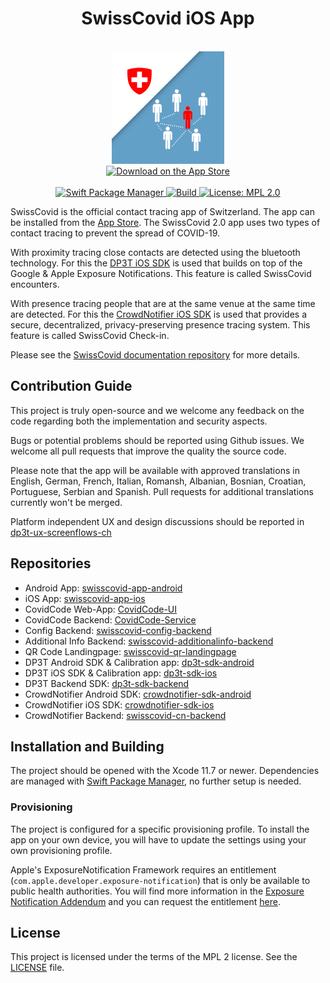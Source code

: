 <h1 align="center">SwissCovid iOS App</h1>
<br />
<div align="center">
  <img width="180" height="180" src="DP3TApp/Resources/Assets.xcassets/AppIcon.appiconset/appicon@180x180.png" />
  <br />
  <div>
    <!-- App Store -->
    <a href="https://apps.apple.com/ch/app/swisscovid/id1509275381">
      <img height="40" src="https://bag-coronavirus.ch/wp-content/uploads/2020/04/app-store.png" alt="Download on the App Store" />
    </a>
  </div>
</div>
<br />
<div align="center">
    <!-- SPM -->
    <a href="https://github.com/apple/swift-package-manager">
      <img alt="Swift Package Manager"
      src="https://img.shields.io/badge/SPM-%E2%9C%93-brightgreen.svg?style=flat">
    </a>
    <!-- Build -->
    <a href="https://github.com/DP-3T/dp3t-app-ios-ch/build">
      <img alt="Build"
      src="https://github.com/DP-3T/dp3t-app-ios-ch/workflows/build/badge.svg">
    </a>
    <!-- License -->
    <a href="https://github.com/DP-3T/dp3t-sdk-ios-ch/blob/master/LICENSE">
      <img alt="License: MPL 2.0"
      src="https://img.shields.io/badge/License-MPL%202.0-brightgreen.svg">
    </a>
</div>

SwissCovid is the official contact tracing app of Switzerland. The app can be installed from the [App Store](https://apps.apple.com/ch/app/swisscovid/id1509275381). The SwissCovid 2.0 app uses two types of contact tracing to prevent the spread of COVID-19.

With proximity tracing close contacts are detected using the bluetooth technology. For this the [DP3T iOS SDK](https://github.com/DP-3T/dp3t-sdk-ios) is used that builds on top of the Google & Apple Exposure Notifications. This feature is called SwissCovid encounters.

With presence tracing people that are at the same venue at the same time are detected. For this the [CrowdNotifier iOS SDK](https://github.com/CrowdNotifier/crowdnotifier-sdk-ios) is used that provides a secure, decentralized, privacy-preserving presence tracing system. This feature is called SwissCovid Check-in.

Please see the [SwissCovid documentation repository](https://github.com/SwissCovid/swisscovid-doc) for more details.

## Contribution Guide

This project is truly open-source and we welcome any feedback on the code regarding both the implementation and security aspects.

Bugs or potential problems should be reported using Github issues. We welcome all pull requests that improve the quality the source code. 

Please note that the app will be available with approved translations in English, German, French, Italian, Romansh, Albanian, Bosnian, Croatian, Portuguese, Serbian and Spanish. Pull requests for additional translations currently won't be merged.

Platform independent UX and design discussions should be reported in [dp3t-ux-screenflows-ch](https://github.com/DP-3T/dp3t-ux-screenflows-ch)

## Repositories
* Android App: [swisscovid-app-android](https://github.com/SwissCovid/swisscovid-app-android)
* iOS App: [swisscovid-app-ios](https://github.com/SwissCovid/swisscovid-app-ios)
* CovidCode Web-App: [CovidCode-UI](https://github.com/admin-ch/CovidCode-UI)
* CovidCode Backend: [CovidCode-Service](https://github.com/admin-ch/CovidCode-service)
* Config Backend: [swisscovid-config-backend](https://github.com/SwissCovid/swisscovid-config-backend)
* Additional Info Backend: [swisscovid-additionalinfo-backend](https://github.com/SwissCovid/swisscovid-additionalinfo-backend)
* QR Code Landingpage: [swisscovid-qr-landingpage](https://github.com/SwissCovid/swisscovid-qr-landingpage)
* DP3T Android SDK & Calibration app: [dp3t-sdk-android](https://github.com/DP-3T/dp3t-sdk-android)
* DP3T iOS SDK & Calibration app: [dp3t-sdk-ios](https://github.com/DP-3T/dp3t-sdk-ios)
* DP3T Backend SDK: [dp3t-sdk-backend](https://github.com/DP-3T/dp3t-sdk-backend)
* CrowdNotifier Android SDK: [crowdnotifier-sdk-android](https://github.com/CrowdNotifier/crowdnotifier-sdk-android)
* CrowdNotifier iOS SDK: [crowdnotifier-sdk-ios](https://github.com/CrowdNotifier/crowdnotifier-sdk-ios)
* CrowdNotifier Backend: [swisscovid-cn-backend](https://github.com/SwissCovid/swisscovid-cn-backend)


## Installation and Building

The project should be opened with the Xcode 11.7 or newer. Dependencies are managed with [Swift Package Manager](https://swift.org/package-manager), no further setup is needed.

### Provisioning

The project is configured for a specific provisioning profile. To install the app on your own device, you will have to update the settings using your own provisioning profile.

Apple's ExposureNotification Framework requires an entitlement (`com.apple.developer.exposure-notification`) that is only be available to public health authorities. You will find more information in the [Exposure Notification Addendum](https://developer.apple.com/contact/request/download/Exposure_Notification_Addendum.pdf) and you can request the entitlement [here](https://developer.apple.com/contact/request/exposure-notification-entitlement).

## License
This project is licensed under the terms of the MPL 2 license. See the [LICENSE](LICENSE) file.

